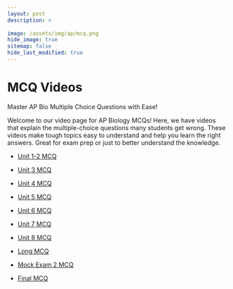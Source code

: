 ```yaml
---
layout: post
description: >
  
image: /assets/img/ap/mcq.png
hide_image: true
sitemap: false
hide_last_modified: true
---
```


# MCQ Videos

Master AP Bio Multiple Choice Questions with Ease!

Welcome to our video page for AP Biology MCQs! Here, we have videos that explain the multiple-choice questions many students get wrong. These videos make tough topics easy to understand and help you learn the right answers. Great for exam prep or just to better understand the knowledge.

-  [Unit 1-2 MCQ](https://space.bilibili.com/37224626/lists/5232499?type=season)

-  [Unit 3 MCQ](https://space.bilibili.com/37224626/lists/5237203?type=season)

-  [Unit 4 MCQ](https://space.bilibili.com/37224626/lists/5279688?type=season)

-  [Unit 5 MCQ](https://space.bilibili.com/37224626/lists/5279694?type=season)

-  [Unit 6 MCQ](https://space.bilibili.com/37224626/lists/5138090?type=season)

-  [Unit 7 MCQ](https://space.bilibili.com/37224626/lists/5320834?type=season)

-  [Unit 8 MCQ](https://space.bilibili.com/37224626/lists/5325877?type=season)

-  [Long MCQ](https://space.bilibili.com/37224626/lists/5197382?type=season)

-  [Mock Exam 2 MCQ](https://space.bilibili.com/37224626/lists/5140177?type=season)

-  [Final MCQ](https://space.bilibili.com/37224626/lists/5140177?type=season)